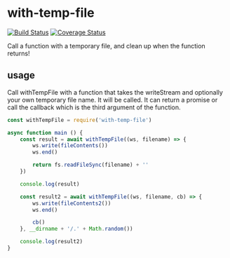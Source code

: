 # with-temp-file

[![Build Status](https://travis-ci.org/fabiosantoscode/with-temp-file.svg?branch=master)](https://travis-ci.org/fabiosantoscode/with-temp-file) [![Coverage Status](https://coveralls.io/repos/github/fabiosantoscode/with-temp-file/badge.svg?branch=master)](https://coveralls.io/github/fabiosantoscode/with-temp-file?branch=master)

Call a function with a temporary file, and clean up when the function returns!

## usage

Call withTempFile with a function that takes the writeStream and optionally your own temporary file name. It will be called. It can return a promise or call the callback which is the third argument of the function.

```javascript
const withTempFile = require('with-temp-file')

async function main () {
    const result = await withTempFile((ws, filename) => {
        ws.write(fileContents())
        ws.end()

        return fs.readFileSync(filename) + ''
    })

    console.log(result)

    const result2 = await withTempFile((ws, filename, cb) => {
        ws.write(fileContents2())
        ws.end()

        cb()
    }, __dirname + '/.' + Math.random())

    console.log(result2)
}
```
